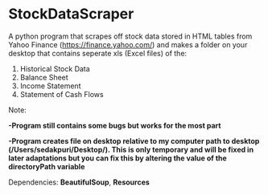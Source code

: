# StockDataScraper
A python program that scrapes off stock data stored in HTML tables from Yahoo Finance (https://finance.yahoo.com/) and makes a folder on your desktop that contains seperate xls (Excel files) of the:

1. Historical Stock Data 
2. Balance Sheet
3. Income Statement
4. Statement of Cash Flows

Note:

**-Program still contains some bugs but works for the most part**

**-Program creates file on desktop relative to my computer path to desktop (/Users/sedakpuri/Desktop/). This is only temporary and will be fixed in later adaptations but you can fix this by altering the value of the directoryPath variable**

Dependencies:
**BeautifulSoup**, **Resources**
